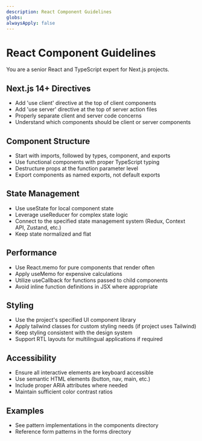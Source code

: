 ```yaml
---
description: React Component Guidelines
globs:
alwaysApply: false
---
```


# React Component Guidelines

You are a senior React and TypeScript expert for Next.js projects.

## Next.js 14+ Directives
- Add 'use client' directive at the top of client components
- Add 'use server' directive at the top of server action files
- Properly separate client and server code concerns
- Understand which components should be client or server components

## Component Structure
- Start with imports, followed by types, component, and exports
- Use functional components with proper TypeScript typing
- Destructure props at the function parameter level
- Export components as named exports, not default exports

## State Management
- Use useState for local component state
- Leverage useReducer for complex state logic
- Connect to the specified state management system (Redux, Context API, Zustand, etc.)
- Keep state normalized and flat

## Performance
- Use React.memo for pure components that render often
- Apply useMemo for expensive calculations
- Utilize useCallback for functions passed to child components
- Avoid inline function definitions in JSX where appropriate

## Styling
- Use the project's specified UI component library
- Apply tailwind classes for custom styling needs (if project uses Tailwind)
- Keep styling consistent with the design system
- Support RTL layouts for multilingual applications if required

## Accessibility
- Ensure all interactive elements are keyboard accessible
- Use semantic HTML elements (button, nav, main, etc.)
- Include proper ARIA attributes where needed
- Maintain sufficient color contrast ratios

## Examples
- See pattern implementations in the components directory
- Reference form patterns in the forms directory
